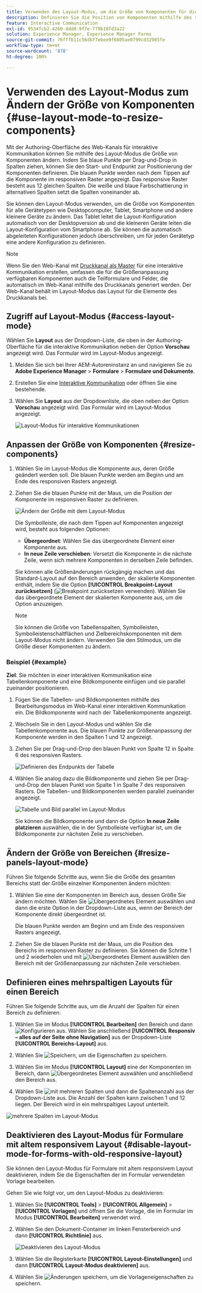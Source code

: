 ```yaml
---
title: Verwenden des Layout-Modus, um die Größe von Komponenten für die interaktive Kommunikation zu ändern
description: Definieren Sie die Position von Komponenten mithilfe des responsiven Rasters, das im Layout-Modus verfügbar ist
feature: Interactive Communication
exl-id: 9534fcb2-4260-4dd0-9f7e-779b10fd3a22
solution: Experience Manager, Experience Manager Forms
source-git-commit: 76fffb11c56dbf7ebee9f6805ae0799cd32985fe
workflow-type: tm+mt
source-wordcount: '878'
ht-degree: 100%

---
```


# Verwenden des Layout-Modus zum Ändern der Größe von Komponenten {#use-layout-mode-to-resize-components}

Mit der Authoring-Oberfläche des Web-Kanals für interaktive Kommunikation können Sie mithilfe des Layout-Modus die Größe von Komponenten ändern. Indem Sie blaue Punkte per Drag-und-Drop in Spalten ziehen, können Sie den Start- und Endpunkt zur Positionierung der Komponenten definieren. Die blauen Punkte werden nach dem Tippen auf die Komponente im responsiven Raster angezeigt. Das responsive Raster besteht aus 12 gleichen Spalten. Die weiße und blaue Farbschattierung in alternativen Spalten setzt die Spalten voneinander ab.

Sie können den Layout-Modus verwenden, um die Größe von Komponenten für alle Gerätetypen wie Desktopcomputer, Tablet, Smartphone und andere kleinere Geräte zu ändern. Das Tablet leitet die Layout-Konfiguration automatisch von der Desktopversion ab und die kleineren Geräte leiten die Layout-Konfiguration vom Smartphone ab. Sie können die automatisch abgeleiteten Konfigurationen jedoch überschreiben, um für jeden Gerätetyp eine andere Konfiguration zu definieren.

>[!NOTE]
>
>Wenn Sie den Web-Kanal mit [Druckkanal als Master](../../forms/using/create-interactive-communication.md) für eine interaktive Kommunikation erstellen, umfassen die für die Größenanpassung verfügbaren Komponenten auch die Teilformulare und Felder, die automatisch im Web-Kanal mithilfe des Druckkanals generiert werden. Der Web-Kanal behält im Layout-Modus das Layout für die Elemente des Druckkanals bei.

## Zugriff auf Layout-Modus {#access-layout-mode}

Wählen Sie **Layout** aus der Dropdown-Liste, die oben in der Authoring-Oberfläche für die interaktive Kommunikation neben der Option **Vorschau** angezeigt wird. Das Formular wird im Layout-Modus angezeigt.

1. Melden Sie sich bei Ihrer AEM-Autoreninstanz an und navigieren Sie zu **Adobe Experience Manager** > **Formulare** > **Formulare und Dokumente**.
1. Erstellen Sie eine [Interaktive Kommunikation](../../forms/using/create-interactive-communication.md) oder öffnen Sie eine bestehende. 
1. Wählen Sie **Layout** aus der Dropdownliste, die oben neben der Option **Vorschau** angezeigt wird. Das Formular wird im Layout-Modus angezeigt.

   ![Layout-Modus für interaktive Kommunikationen](assets/layout_mode_ic_new.png)

## Anpassen der Größe von Komponenten {#resize-components}

1. Wählen Sie im Layout-Modus die Komponente aus, deren Größe geändert werden soll. Die blauen Punkte werden am Beginn und am Ende des responsiven Rasters angezeigt.
1. Ziehen Sie die blauen Punkte mit der Maus, um die Position der Komponente im responsiven Raster zu definieren.

   ![Ändern der Größe mit dem Layout-Modus](assets/layout_mode_resize_new_updated.png)

   Die Symbolleiste, die nach dem Tippen auf Komponenten angezeigt wird, besteht aus folgenden Optionen:

   * **Übergeordnet**: Wählen Sie das übergeordnete Element einer Komponente aus.
   * **In neue Zeile verschieben**: Versetzt die Komponente in die nächste Zeile, wenn sich mehrere Komponenten in derselben Zeile befinden.

   Sie können alle Größenänderungen rückgängig machen und das Standard-Layout auf den Bereich anwenden, der skalierte Komponenten enthält, indem Sie die Option **[!UICONTROL Breakpoint-Layout zurücksetzen]** (![Breakpoint zurücksetzen](assets/reverttopreviouslypublishedversion.png) verwenden). Wählen Sie das übergeordnete Element der skalierten Komponente aus, um die Option anzuzeigen.

   >[!NOTE]
   >
   >Sie können die Größe von Tabellenspalten, Symbolleisten, Symbolleistenschaltflächen und Zielbereichskomponenten mit dem Layout-Modus nicht ändern. Verwenden Sie den Stilmodus, um die Größe dieser Komponenten zu ändern.

### Beispiel {#example}

**Ziel**: Sie möchten in einer interaktiven Kommunikation eine Tabellenkomponente und eine Bildkomponente einfügen und sie parallel zueinander positionieren.

1. Fügen Sie die Tabellen- und Bildkomponenten mithilfe des Bearbeitungsmodus im Web-Kanal einer interaktiven Kommunikation ein. Die Bildkomponente wird nach der Tabellenkomponente angezeigt.
1. Wechseln Sie in den Layout-Modus und wählen Sie die Tabellenkomponente aus. Die blauen Punkte zur Größenanpassung der Komponente werden in den Spalten 1 und 12 angezeigt.
1. Ziehen Sie per Drag-und-Drop den blauen Punkt von Spalte 12 in Spalte 6 des responsiven Rasters.

   ![Definieren des Endpunkts der Tabelle](assets/layout_mode_end_point_table_new.png)

1. Wählen Sie analog dazu die Bildkomponente und ziehen Sie per Drag-und-Drop den blauen Punkt von Spalte 1 in Spalte 7 des responsiven Rasters. Die Tabellen- und Bildkomponenten werden parallel zueinander angezeigt.

   ![Tabelle und Bild parallel im Layout-Modus](assets/table_image_parallel_new.png)

   Sie können die Bildkomponente und dann die Option **In neue Zeile platzieren** auswählen, die in der Symbolleiste verfügbar ist, um die Bildkomponente zur nächsten Zeile zu verschieben.

## Ändern der Größe von Bereichen {#resize-panels-layout-mode}

Führen Sie folgende Schritte aus, wenn Sie die Größe des gesamten Bereichs statt der Größe einzelner Komponenten ändern möchten:

1. Wählen Sie eine der Komponenten im Bereich aus, dessen Größe Sie ändern möchten. Wählen Sie ![Übergeordnetes Element auswählen](assets/select_parent_icon.svg) und dann die erste Option in der Dropdown-Liste aus, wenn der Bereich der Komponente direkt übergeordnet ist.

   Die blauen Punkte werden am Beginn und am Ende des responsiven Rasters angezeigt.

1. Ziehen Sie die blauen Punkte mit der Maus, um die Position des Bereichs im responsiven Raster zu definieren.
Sie können die Schritte 1 und 2 wiederholen und mit ![Übergeordnetes Element auswählen](assets/float_to_new_line_icon.svg) den Bereich mit der Größenanpassung zur nächsten Zeile verschieben.

## Definieren eines mehrspaltigen Layouts für einen Bereich

Führen Sie folgende Schritte aus, um die Anzahl der Spalten für einen Bereich zu definieren:

1. Wählen Sie im Modus **[!UICONTROL Bearbeiten]** den Bereich und dann ![Konfigurieren](assets/configure_icon.png) aus. Wählen Sie anschließend **[!UICONTROL Responsiv – alles auf der Seite ohne Navigation]** aus der Dropdown-Liste **[!UICONTROL Bereichs-Layout]** aus.

1. Wählen Sie ![Speichern](assets/save_icon.svg), um die Eigenschaften zu speichern.

1. Wählen Sie im Modus **[!UICONTROL Layout]** eine der Komponenten im Bereich, dann ![Übergeordnetes Element auswählen](assets/select_parent_icon.svg) und anschließend den Bereich aus.

1. Wählen Sie ![mit mehreren Spalten](assets/multi-column.svg) und dann die Spaltenanzahl aus der Dropdown-Liste aus. Die Anzahl der Spalten kann zwischen 1 und 12 liegen. Der Bereich wird in ein mehrspaltiges Layout unterteilt.

![mehrere Spalten im Layout-Modus](assets/multi-column-layout.png)

## Deaktivieren des Layout-Modus für Formulare mit altem responsivem Layout {#disable-layout-mode-for-forms-with-old-responsive-layout}

Sie können den Layout-Modus für Formulare mit altem responsivem Layout deaktivieren, indem Sie die Eigenschaften der im Formular verwendeten Vorlage bearbeiten.

Gehen Sie wie folgt vor, um den Layout-Modus zu deaktivieren:

1. Wählen Sie **[!UICONTROL Tools]** > **[!UICONTROL Allgemein]** > **[!UICONTROL Vorlagen]** und öffnen Sie die Vorlage, die im Formular im Modus **[!UICONTROL Bearbeiten]** verwendet wird.
1. Wählen Sie den Dokument-Container im linken Fensterbereich und dann **[!UICONTROL Richtlinie]** aus.

   ![Deaktivieren des Layout-Modus](assets/policy_disable_layout_mode.png)

1. Wählen Sie die Registerkarte **[!UICONTROL Layout-Einstellungen]** und dann **[!UICONTROL Layout-Modus deaktivieren]** aus.
1. Wählen Sie ![Änderungen speichern](assets/save_icon.png), um die Vorlageneigenschaften zu speichern.
